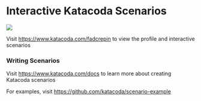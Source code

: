 # Interactive Katacoda Scenarios

[![](http://shields.katacoda.com/katacoda/fadcrepin/count.svg)](https://www.katacoda.com/fadcrepin "Get your profile on Katacoda.com")

Visit https://www.katacoda.com/fadcrepin to view the profile and interactive scenarios

### Writing Scenarios
Visit https://www.katacoda.com/docs to learn more about creating Katacoda scenarios

For examples, visit https://github.com/katacoda/scenario-example
